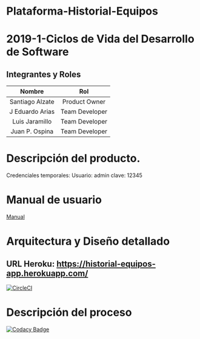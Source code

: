 # Plataforma-Historial-Equipos

# 2019-1-Ciclos de Vida del Desarrollo de Software
## Integrantes y Roles

|     Nombre    |     Rol         |
|:--------------:|:-------------: |
|Santiago Alzate|Product Owner    |
|J Eduardo Arias|Team Developer   |
|Luis Jaramillo |Team Developer   |
|Juan P. Ospina |Team Developer   |

# Descripción del producto.
Credenciales temporales:
Usuario: admin
clave: 12345

# Manual de usuario
[Manual](Manual.md)

# Arquitectura y Diseño detallado
##
##
##
## URL Heroku: https://historial-equipos-app.herokuapp.com/  
[![CircleCI](https://circleci.com/gh/teamajo/Plataforma-Historial-Equipos.svg?style=svg)](https://circleci.com/gh/teamajo/Plataforma-Historial-Equipos)

# Descripción del proceso


[![Codacy Badge](https://api.codacy.com/project/badge/Grade/a927c494d8f34139a5ac5c5f56ea674e)](https://app.codacy.com/app/AriasAEnima/Plataforma-Historial-Equipos?utm_source=github.com&utm_medium=referral&utm_content=teamajo/Plataforma-Historial-Equipos&utm_campaign=Badge_Grade_Dashboard) 





